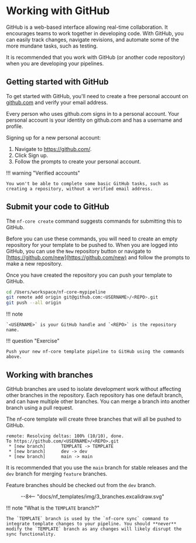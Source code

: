 # Working with GitHub

GitHub is a web-based interface allowing real-time collaboration. It encourages teams to work together in developing code. With GitHub, you can easily track changes, navigate revisions, and automate some of the more mundane tasks, such as testing.

It is recommended that you work with GitHub (or another code repository) when you are developing your pipelines.

## Getting started with GitHub

To get started with GitHub, you'll need to create a free personal account on [github.com](https://github.com/) and verify your email address.

Every person who uses github.com signs in to a personal account.
Your personal account is your identity on github.com and has a username and profile.

Signing up for a new personal account:

1. Navigate to https://github.com/.
2. Click Sign up.
3. Follow the prompts to create your personal account.

!!! warning "Verified accounts"

    You won't be able to complete some basic GitHub tasks, such as creating a repository, without a verified email address.

## Submit your code to GitHub

The `nf-core create` command suggests commands for submitting this to GitHub.

Before you can use these commands, you will need to create an empty repository for your template to be pushed to. When you are logged into GitHub, you can use the `New` repository button or navigate to [https://github.com/new](https://github.com/new) and follow the prompts to make a new repository.

Once you have created the repository you can push your template to GitHub.

```bash
cd /Users/workspace/nf-core-mypipeline
git remote add origin git@github.com:<USERNAME>/<REPO>.git
git push --all origin
```

!!! note

    `<USERNAME>` is your GitHub handle and `<REPO>` is the repository name.

!!! question "Exercise"

    Push your new nf-core template pipeline to GitHub using the commands above.

## Working with branches

GitHub branches are used to isolate development work without affecting other branches in the repository. Each repository has one default branch, and can have multiple other branches. You can merge a branch into another branch using a pull request.

The nf-core template will create three branches that will all be pushed to GitHub.

```console
remote: Resolving deltas: 100% (10/10), done.
To https://github.com/<USERNAME>/<REPO>.git
 * [new branch]      TEMPLATE -> TEMPLATE
 * [new branch]      dev -> dev
 * [new branch]      main -> main
```

It is recommended that you use the `main` branch for stable releases and the `dev` branch for merging `feature` branches.

Feature branches should be checked out from the `dev` branch.

<figure class="excalidraw">
--8<-- "docs/nf_templates/img/3_branches.excalidraw.svg"
</figure>

!!! note "What is the `TEMPLATE` branch?"

    The `TEMPLATE` branch is used by the `nf-core sync` command to integrate template changes to your pipeline. You should **never** modify the `TEMPLATE` branch as any changes will likely disrupt the sync functionality.
